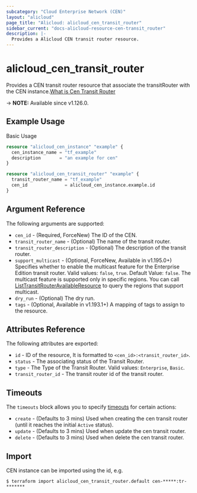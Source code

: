 ```yaml
---
subcategory: "Cloud Enterprise Network (CEN)"
layout: "alicloud"
page_title: "Alicloud: alicloud_cen_transit_router"
sidebar_current: "docs-alicloud-resource-cen-transit_router"
description: |-
  Provides a Alicloud CEN transit router resource.
---
```


# alicloud_cen_transit_router

Provides a CEN transit router resource that associate the transitRouter with the CEN instance.[What is Cen Transit Router](https://www.alibabacloud.com/help/en/cen/developer-reference/api-cbn-2017-09-12-createtransitrouter)

-> **NOTE:** Available since v1.126.0.

## Example Usage

Basic Usage

```terraform
resource "alicloud_cen_instance" "example" {
  cen_instance_name = "tf_example"
  description       = "an example for cen"
}

resource "alicloud_cen_transit_router" "example" {
  transit_router_name = "tf_example"
  cen_id              = alicloud_cen_instance.example.id
}
```
## Argument Reference

The following arguments are supported:

* `cen_id` - (Required, ForceNew) The ID of the CEN.
* `transit_router_name` - (Optional) The name of the transit router.
* `transit_router_description` - (Optional) The description of the transit router.
* `support_multicast` - (Optional, ForceNew, Available in v1.195.0+) Specifies whether to enable the multicast feature for the Enterprise Edition transit router. Valid values: `false`, `true`. Default Value: `false`. The multicast feature is supported only in specific regions. You can call [ListTransitRouterAvailableResource](https://www.alibabacloud.com/help/en/cen/developer-reference/api-cbn-2017-09-12-listtransitrouteravailableresource) to query the regions that support multicast.
* `dry_run` - (Optional) The dry run.
* `tags` - (Optional, Available in v1.193.1+) A mapping of tags to assign to the resource.

## Attributes Reference

The following attributes are exported:

* `id` - ID of the resource, It is formatted to `<cen_id>:<transit_router_id>`.
* `status` - The associating status of the Transit Router.
* `type` - The Type of the Transit Router. Valid values: `Enterprise`, `Basic`.
* `transit_router_id` -  The transit router id of the transit router.

## Timeouts

The `timeouts` block allows you to specify [timeouts](https://www.terraform.io/docs/configuration-0-11/resources.html#timeouts) for certain actions:

* `create` - (Defaults to 3 mins) Used when creating the cen transit router (until it reaches the initial `Active` status).
* `update` - (Defaults to 3 mins) Used when update the cen transit router.
* `delete` - (Defaults to 3 mins) Used when delete the cen transit router.

## Import

CEN instance can be imported using the id, e.g.

```shell
$ terraform import alicloud_cen_transit_router.default cen-*****:tr-*******
```
